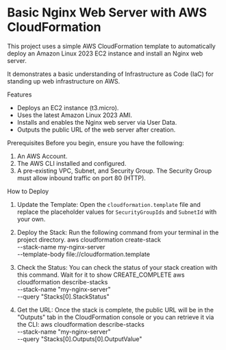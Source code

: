 # Basic Nginx Web Server with AWS CloudFormation

This project uses a simple AWS CloudFormation template to automatically deploy an Amazon Linux 2023 EC2 instance and install an Nginx web server.

It demonstrates a basic understanding of Infrastructure as Code (IaC) for standing up web infrastructure on AWS.

Features
- Deploys an EC2 instance (t3.micro).
- Uses the latest Amazon Linux 2023 AMI.
- Installs and enables the Nginx web server via User Data.
- Outputs the public URL of the web server after creation.

Prerequisites
Before you begin, ensure you have the following:
1. An AWS Account.
2. The AWS CLI installed and configured.
3. A pre-existing VPC, Subnet, and Security Group. The Security Group must allow inbound traffic on port 80 (HTTP).

How to Deploy

1. Update the Template: Open the `cloudformation.template` file and replace the placeholder values for `SecurityGroupIds` and `SubnetId` with your own.

2. Deploy the Stack: Run the following command from your terminal in the project directory.
   aws cloudformation create-stack \
     --stack-name my-nginx-server \
     --template-body file://cloudformation.template
   
4. Check the Status: You can check the status of your stack creation with this command. Wait for it to show CREATE_COMPLETE
   aws cloudformation describe-stacks \
    --stack-name "my-nginx-server" \
    --query "Stacks[0].StackStatus"

5. Get the URL: Once the stack is complete, the public URL will be in the "Outputs" tab in the CloudFormation console or you can retrieve it via the CLI:
   aws cloudformation describe-stacks \
    --stack-name "my-nginx-server" \
    --query "Stacks[0].Outputs[0].OutputValue"
   
